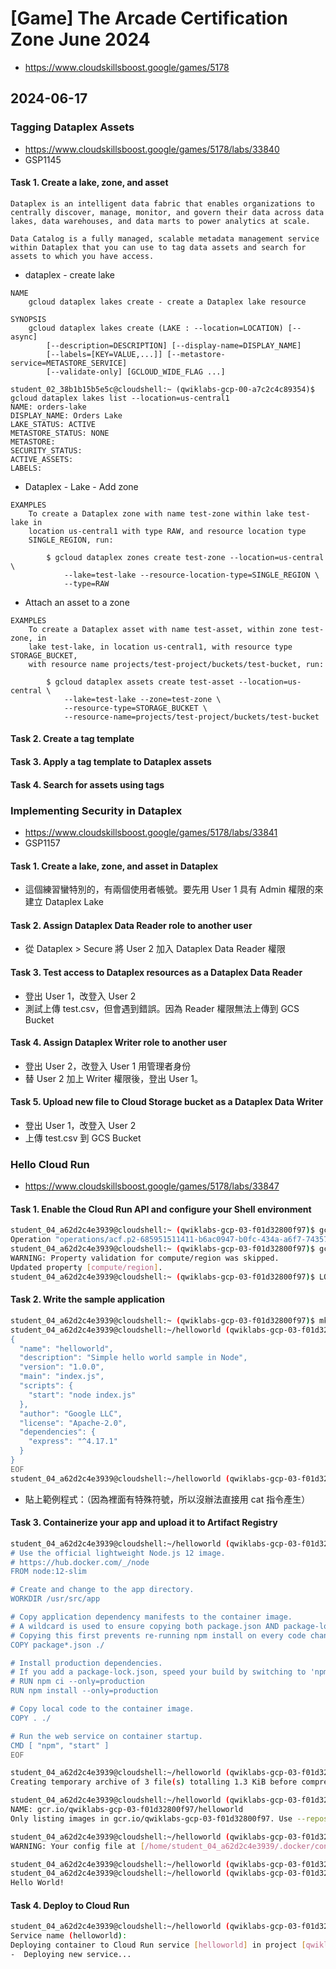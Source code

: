 # [Game] The Arcade Certification Zone June 2024

- https://www.cloudskillsboost.google/games/5178

## 2024-06-17

### Tagging Dataplex Assets

- https://www.cloudskillsboost.google/games/5178/labs/33840
- GSP1145 

#### Task 1. Create a lake, zone, and asset

```
Dataplex is an intelligent data fabric that enables organizations to centrally discover, manage, monitor, and govern their data across data lakes, data warehouses, and data marts to power analytics at scale.

Data Catalog is a fully managed, scalable metadata management service within Dataplex that you can use to tag data assets and search for assets to which you have access.
```
* dataplex - create lake
```
NAME
    gcloud dataplex lakes create - create a Dataplex lake resource

SYNOPSIS
    gcloud dataplex lakes create (LAKE : --location=LOCATION) [--async]
        [--description=DESCRIPTION] [--display-name=DISPLAY_NAME]
        [--labels=[KEY=VALUE,...]] [--metastore-service=METASTORE_SERVICE]
        [--validate-only] [GCLOUD_WIDE_FLAG ...]
```
```
student_02_38b1b15b5e5c@cloudshell:~ (qwiklabs-gcp-00-a7c2c4c89354)$ gcloud dataplex lakes list --location=us-central1
NAME: orders-lake
DISPLAY_NAME: Orders Lake
LAKE_STATUS: ACTIVE
METASTORE_STATUS: NONE
METASTORE: 
SECURITY_STATUS: 
ACTIVE_ASSETS: 
LABELS: 
```
* Dataplex - Lake - Add zone
```
EXAMPLES
    To create a Dataplex zone with name test-zone within lake test-lake in
    location us-central1 with type RAW, and resource location type
    SINGLE_REGION, run:

        $ gcloud dataplex zones create test-zone --location=us-central \
            --lake=test-lake --resource-location-type=SINGLE_REGION \
            --type=RAW
```
* Attach an asset to a zone
```
EXAMPLES
    To create a Dataplex asset with name test-asset, within zone test-zone, in
    lake test-lake, in location us-central1, with resource type STORAGE_BUCKET,
    with resource name projects/test-project/buckets/test-bucket, run:

        $ gcloud dataplex assets create test-asset --location=us-central \
            --lake=test-lake --zone=test-zone \
            --resource-type=STORAGE_BUCKET \
            --resource-name=projects/test-project/buckets/test-bucket
```
#### Task 2. Create a tag template

#### Task 3. Apply a tag template to Dataplex assets

#### Task 4. Search for assets using tags

### Implementing Security in Dataplex

- https://www.cloudskillsboost.google/games/5178/labs/33841
- GSP1157

#### Task 1. Create a lake, zone, and asset in Dataplex

- 這個練習蠻特別的，有兩個使用者帳號。要先用 User 1 具有 Admin 權限的來建立 Dataplex Lake

#### Task 2. Assign Dataplex Data Reader role to another user

- 從 Dataplex > Secure 將 User 2 加入 Dataplex Data Reader 權限

#### Task 3. Test access to Dataplex resources as a Dataplex Data Reader

- 登出 User 1，改登入 User 2
- 測試上傳 test.csv，但會遇到錯誤。因為 Reader 權限無法上傳到 GCS Bucket

#### Task 4. Assign Dataplex Writer role to another user

- 登出 User 2，改登入 User 1 用管理者身份
- 替 User 2 加上 Writer 權限後，登出 User 1。

#### Task 5. Upload new file to Cloud Storage bucket as a Dataplex Data Writer

- 登出 User 1，改登入 User 2
- 上傳 test.csv 到 GCS Bucket

### Hello Cloud Run

- https://www.cloudskillsboost.google/games/5178/labs/33847

#### Task 1. Enable the Cloud Run API and configure your Shell environment

```bash
student_04_a62d2c4e3939@cloudshell:~ (qwiklabs-gcp-03-f01d32800f97)$ gcloud services enable run.googleapis.com
Operation "operations/acf.p2-685951511411-b6ac0947-b0fc-434a-a6f7-74357c944786" finished successfully.
student_04_a62d2c4e3939@cloudshell:~ (qwiklabs-gcp-03-f01d32800f97)$ gcloud config set compute/region us-east4
WARNING: Property validation for compute/region was skipped.
Updated property [compute/region].
student_04_a62d2c4e3939@cloudshell:~ (qwiklabs-gcp-03-f01d32800f97)$ LOCATION="us-east4"
```
#### Task 2. Write the sample application

```bash
student_04_a62d2c4e3939@cloudshell:~ (qwiklabs-gcp-03-f01d32800f97)$ mkdir helloworld && cd helloworld
student_04_a62d2c4e3939@cloudshell:~/helloworld (qwiklabs-gcp-03-f01d32800f97)$ cat >> package.json << EOF
{
  "name": "helloworld",
  "description": "Simple hello world sample in Node",
  "version": "1.0.0",
  "main": "index.js",
  "scripts": {
    "start": "node index.js"
  },
  "author": "Google LLC",
  "license": "Apache-2.0",
  "dependencies": {
    "express": "^4.17.1"
  }
}
EOF
student_04_a62d2c4e3939@cloudshell:~/helloworld (qwiklabs-gcp-03-f01d32800f97)$ cloudshell open index.js
```
- 貼上範例程式：（因為裡面有特殊符號，所以沒辦法直接用 cat 指令產生）

#### Task 3. Containerize your app and upload it to Artifact Registry

```bash
student_04_a62d2c4e3939@cloudshell:~/helloworld (qwiklabs-gcp-03-f01d32800f97)$ cat >> Dockerfile << EOF
# Use the official lightweight Node.js 12 image.
# https://hub.docker.com/_/node
FROM node:12-slim

# Create and change to the app directory.
WORKDIR /usr/src/app

# Copy application dependency manifests to the container image.
# A wildcard is used to ensure copying both package.json AND package-lock.json (when available).
# Copying this first prevents re-running npm install on every code change.
COPY package*.json ./

# Install production dependencies.
# If you add a package-lock.json, speed your build by switching to 'npm ci'.
# RUN npm ci --only=production
RUN npm install --only=production

# Copy local code to the container image.
COPY . ./

# Run the web service on container startup.
CMD [ "npm", "start" ]
EOF
```
```bash
student_04_a62d2c4e3939@cloudshell:~/helloworld (qwiklabs-gcp-03-f01d32800f97)$ gcloud builds submit --tag gcr.io/$GOOGLE_CLOUD_PROJECT/helloworld
Creating temporary archive of 3 file(s) totalling 1.3 KiB before compression.
```
```bash
student_04_a62d2c4e3939@cloudshell:~/helloworld (qwiklabs-gcp-03-f01d32800f97)$ gcloud container images list
NAME: gcr.io/qwiklabs-gcp-03-f01d32800f97/helloworld
Only listing images in gcr.io/qwiklabs-gcp-03-f01d32800f97. Use --repository to list images in other repositories.
```
```bash
student_04_a62d2c4e3939@cloudshell:~/helloworld (qwiklabs-gcp-03-f01d32800f97)$ gcloud auth configure-docker
WARNING: Your config file at [/home/student_04_a62d2c4e3939/.docker/config.json] contains these credential helper entries:
```
```bash
student_04_a62d2c4e3939@cloudshell:~/helloworld (qwiklabs-gcp-03-f01d32800f97)$ docker run -d -p 8080:8080 gcr.io/$GOOGLE_CLOUD_PROJECT/helloworld
student_04_a62d2c4e3939@cloudshell:~/helloworld (qwiklabs-gcp-03-f01d32800f97)$ curl localhost:8080
Hello World!
```
#### Task 4. Deploy to Cloud Run
```bash
student_04_a62d2c4e3939@cloudshell:~/helloworld (qwiklabs-gcp-03-f01d32800f97)$ gcloud run deploy --image gcr.io/$GOOGLE_CLOUD_PROJECT/helloworld --allow-unauthenticated --region=$LOCATIONon=$LOCATION
Service name (helloworld):  
Deploying container to Cloud Run service [helloworld] in project [qwiklabs-gcp-03-f01d32800f97] region [us-east4]
-  Deploying new service...
```